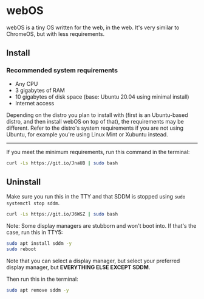 # webOS
webOS is a tiny OS written for the web, in the web. It's very similar to ChromeOS, but with less requirements.
## Install
### Recommended system requirements
- Any CPU
- 3 gigabytes of RAM
- 10 gigabytes of disk space (base: Ubuntu 20.04 using minimal install)
- Internet access

Depending on the distro you plan to install with (first is an Ubuntu-based distro, and then install webOS on top of that), the requirements may be different. Refer to the distro's system requirements if you are not using Ubuntu, for example you're using Linux Mint or Xubuntu instead.
<hr>

If you meet the minimum requirements, run this command in the terminal:

```bash
curl -Ls https://git.io/JnaUB | sudo bash
```

## Uninstall

Make sure you run this in the TTY and that SDDM is stopped using `sudo systemctl stop sddm`.

```bash
curl -Ls https://git.io/J6WSZ | sudo bash
```

Note: Some display managers are stubborn and won't boot into. If that's the case, run this in TTY5:

```bash
sudo apt install sddm -y
sudo reboot
```

Note that you can select a display manager, but select your preferred display manager, but **EVERYTHING ELSE EXCEPT SDDM**.

Then run this in the terminal:
```bash
sudo apt remove sddm -y
```
